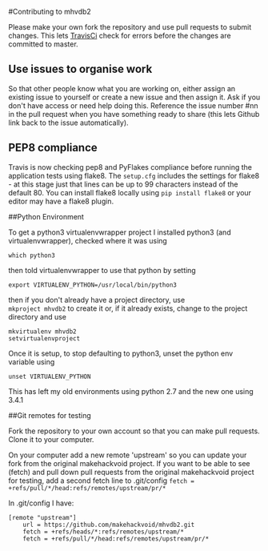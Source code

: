 #Contributing to mhvdb2

Please make your own fork the repository and use pull requests to submit changes. This lets [TravisCi](https://travis-ci.org/makehackvoid/mhvdb2) check for errors before the changes are committed to master.

## Use issues to organise work

So that other people know what you are working on, either assign an existing issue to yourself or create a new issue and then assign it. Ask if you don't have access or need help doing this. Reference the issue number #nn in the pull request when you have something ready to share (this lets Github link back to the issue automatically).

## PEP8 compliance

Travis is now checking pep8 and PyFlakes compliance before running the application tests using flake8. The ```setup.cfg``` includes the settings for flake8 - at this stage just that lines can be up to 99 characters instead of the default 80. You can install flake8 locally using ```pip install flake8``` or your editor may have a flake8 plugin.

##Python Environment

To get a python3 virtualenvwrapper project I installed python3 (and virtualenvwrapper), checked where it was using

```which python3```

then told virtualenvwrapper to use that python by setting

```
export VIRTUALENV_PYTHON=/usr/local/bin/python3
```

then if you don't already have a project directory, use  
```mkproject mhvdb2``` 
to create it or, if it already exists, change to the project directory and use

```
mkvirtualenv mhvdb2
setvirtualenvproject
``` 

Once it is setup, to stop defaulting to python3, unset the python env variable using

```unset VIRTUALENV_PYTHON```

This has left my old environments using python 2.7 and the new one using 3.4.1


##Git remotes for testing

Fork the repository to your own account so that you can make pull requests. Clone it to your computer. 

On your computer add a new remote 'upstream' so you can update your fork from the original makehackvoid project. If you want to be able to see (fetch) and pull down pull requests from the original makehackvoid project for testing, add a second fetch line to .git/config
```fetch = +refs/pull/*/head:refs/remotes/upstream/pr/*```

In .git/config I have:

```
[remote "upstream"]
    url = https://github.com/makehackvoid/mhvdb2.git
    fetch = +refs/heads/*:refs/remotes/upstream/*
    fetch = +refs/pull/*/head:refs/remotes/upstream/pr/*
```

